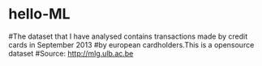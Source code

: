 # hello-ML

#The dataset that I have analysed contains transactions made by credit cards in September 2013 
#by european cardholders.This is a opensource dataset
#Source: http://mlg.ulb.ac.be
